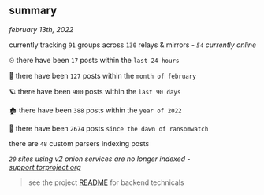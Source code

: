
## summary
_february 13th, 2022_

currently tracking `91` groups across `130` relays & mirrors - _`54` currently online_

⏲ there have been `17` posts within the `last 24 hours`

🦈 there have been `127` posts within the `month of february`

🪐 there have been `900` posts within the `last 90 days`

🏚 there have been `388` posts within the `year of 2022`

🦕 there have been `2674` posts `since the dawn of ransomwatch`

there are `48` custom parsers indexing posts

_`20` sites using v2 onion services are no longer indexed - [support.torproject.org](https://support.torproject.org/onionservices/v2-deprecation/)_

> see the project [README](https://github.com/thetanz/ransomwatch#ransomwatch--) for backend technicals
